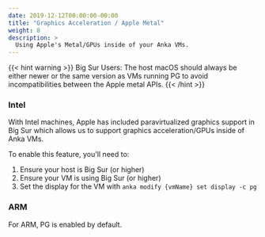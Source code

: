 ```yaml
---
date: 2019-12-12T00:00:00-00:00
title: "Graphics Acceleration / Apple Metal"
weight: 8
description: >
  Using Apple's Metal/GPUs inside of your Anka VMs.
---
```


{{< hint warning >}}
Big Sur Users: The host macOS should always be either newer or the same version as VMs running PG to avoid incompatibilities between the Apple metal APIs.
{{< /hint >}}

### Intel

With Intel machines, Apple has included paravirtualized graphics support in Big Sur which allows us to support graphics acceleration/GPUs inside of Anka VMs.

To enable this feature, you'll need to:

1. Ensure your host is Big Sur (or higher)
2. Ensure your VM is using Big Sur (or higher)
3. Set the display for the VM with `anka modify {vmName} set display -c pg`

### ARM

For ARM, PG is enabled by default.
